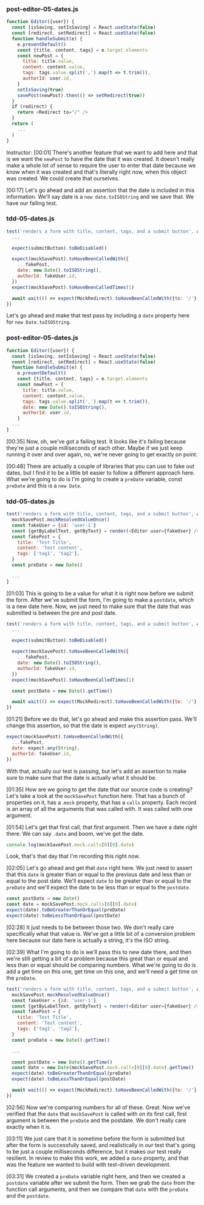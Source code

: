 ### post-editor-05-dates.js
```js
function Editor({user}) {
  const [isSaving, setIsSaving] = React.useState(false)
  const [redirect, setRedirect] = React.useState(false)
  function handleSubmit(e) {
    e.preventDefault()
    const {title, content, tags} = e.target.elements
    const newPost = {
      title: title.value,
      content: content.value,
      tags: tags.value.split(',').map(t => t.trim()),
      authorId: user.id,
    }
    setIsSaving(true)
    savePost(newPost).then(() => setRedirect(true))
  }
  if (redirect) {
    return <Redirect to="/" />
  }
  return (
    ...
  )
}
```

Instructor: [00:01] There's another feature that we want to add here and that is we want the `newPost` to have the date that it was created. It doesn't really make a whole lot of sense to require the user to enter that date because we know when it was created and that's literally right now, when this object was created. We could create that ourselves.

[00:17] Let's go ahead and add an assertion that the date is included in this information. We'll say date is a `new date.toISOString` and we save that. We have our failing test.

### tdd-05-dates.js
```js
test('renders a form with title, content, tags, and a submit button', async () => {
  ...

  expect(submitButton).toBeDisabled()

  expect(mockSavePost).toHaveBeenCalledWith({
    ...fakePost,
    date: new Date().toISOString(),
    authorId: fakeUser.id,
  })
  expect(mockSavePost).toHaveBeenCalledTimes(1)

  await wait(() => expect(MockRedirect).toHaveBeenCalledWith({to: '/'}, {}))
})
```

Let's go ahead and make that test pass by including a `date` property here for `new Date.toISOString`.

### post-editor-05-dates.js
```js
function Editor({user}) {
  const [isSaving, setIsSaving] = React.useState(false)
  const [redirect, setRedirect] = React.useState(false)
  function handleSubmit(e) {
    e.preventDefault()
    const {title, content, tags} = e.target.elements
    const newPost = {
      title: title.value,
      content: content.value,
      tags: tags.value.split(',').map(t => t.trim()),
      date: new Date().toISOString(),
      authorId: user.id,
    }
  ...
}
```

[00:35] Now, oh, we've got a failing test. It looks like it's failing because they're just a couple milliseconds of each other. Maybe if we just keep running it over and over again, no, we're never going to get exactly on point.

[00:48] There are actually a couple of libraries that you can use to fake out dates, but I find it to be a little bit easier to follow a different approach here. What we're going to do is I'm going to create a `preDate` variable, const `preDate` and this is a `new Date`.

### tdd-05-dates.js
```js
test('renders a form with title, content, tags, and a submit button', async () => {
  mockSavePost.mockResolvedValueOnce()
  const fakeUser = {id: 'user-1'}
  const {getByLabelText, getByText} = render(<Editor user={fakeUser} />)
  const fakePost = {
    title: 'Test Title',
    content: 'Test content',
    tags: ['tag1', 'tag2'],
  }
  const preDate = new Date()

  ...
}
```

[01:03] This is going to be a value for what it is right now before we submit the form. After we've submit the form, I'm going to make a `postdate`, which is a new date here. Now, we just need to make sure that the date that was submitted is between the pre and post date.

```js
test('renders a form with title, content, tags, and a submit button', async () => {
  ...

  expect(submitButton).toBeDisabled()

  expect(mockSavePost).toHaveBeenCalledWith({
    ...fakePost,
    date: new Date().toISOString(),
    authorId: fakeUser.id,
  })
  expect(mockSavePost).toHaveBeenCalledTimes(1)

  const postDate = new Date().getTime()

  await wait(() => expect(MockRedirect).toHaveBeenCalledWith({to: '/'}, {}))
})
```

[01:21] Before we do that, let's go ahead and make this assertion pass. We'll change this assertion, so that the date is expect `any(String)`.

```js
expect(mockSavePost).toHaveBeenCalledWith({
  ...fakePost,
  date: expect.any(String),
  authorId: fakeUser.id,
})
```

With that, actually our test is passing, but let's add an assertion to make sure to make sure that the date is actually what it should be.

[01:35] How are we going to get the date that our source code is creating? Let's take a look at the `mockSavePost` function here. That has a bunch of properties on it, has a .`mock` property, that has a `calls` property. Each record is an array of all the arguments that was called with. It was called with one argument.

[01:54] Let's get that first call, that first argument. Then we have a date right there. We can say `.date` and boom, we've got the date.

```js
console.log(mockSavePost.mock.calls[0][0].date)
```

Look, that's that day that I'm recording this right now.

[02:05] Let's go ahead and get that `date` right here. We just need to assert that this `date` is greater than or equal to the previous date and less than or equal to the post date. We'll expect `date` to be greater than or equal to the `preDate` and we'll expect the date to be less than or equal to the `postdate`.

```js
const postDate = new Date()
const date = mockSavePost.mock.calls[0][0].date)
expect(date).toBeGreaterThanOrEqual(preDate)
expect(date).toBeLessThanOrEqual(postDate)
```

[02:28] It just needs to be between those two. We don't really care specifically what that value is. We've got a little bit of a conversion problem here because our date here is actually a string, it's the ISO string.

[02:39] What I'm going to do is we'll pass this to new date there, and then we're still getting a bit of a problem because this great than or equal and less than or equal should be comparing numbers. What we're going to do is add a get time on this one, get time on this one, and we'll need a get time on the `preDate`.

```js
test('renders a form with title, content, tags, and a submit button', async () => {
  mockSavePost.mockResolvedValueOnce()
  const fakeUser = {id: 'user-1'}
  const {getByLabelText, getByText} = render(<Editor user={fakeUser} />)
  const fakePost = {
    title: 'Test Title',
    content: 'Test content',
    tags: ['tag1', 'tag2'],
  }
  const preDate = new Date().getTime()

  ...

  const postDate = new Date().getTime()
  const date = new Date(mockSavePost.mock.calls[0][0].date).getTime()
  expect(date).toBeGreaterThanOrEqual(preDate)
  expect(date).toBeLessThanOrEqual(postDate)

  await wait(() => expect(MockRedirect).toHaveBeenCalledWith({to: '/'}, {}))
})
```

[02:56] Now we're comparing numbers for all of these. Great. Now we've verified that the `date` that `mockSavePost` is called with on its first call, first argument is between the `preDate` and the postdate. We don't really care exactly when it is.

[03:11] We just care that it is sometime before the form is submitted but after the form is successfully saved, and realistically in our test that's going to be just a couple milliseconds difference, but it makes our test really resilient. In review to make this work, we added a `date` property, and that was the feature we wanted to build with test-driven development.

[03:31] We created a `preDate` variable right here, and then we created a `postdate` variable after we submit the form. Then we grab the `date` from the function call arguments, and then we compare that `date` with the `preDate` and the `postdate`.
